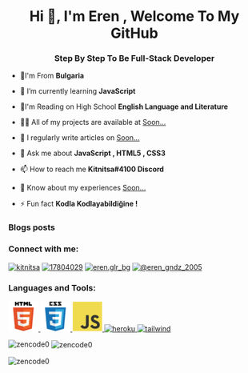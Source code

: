 <h1 align="center">Hi 👋, I'm Eren , Welcome To My GitHub</h1>
<h3 align="center">Step By Step To Be Full-Stack Developer</h3>

- 🎌I'm From **Bulgaria**

- 🌱 I’m currently learning **JavaScript**

- 📕I'm Reading on High School **English Language and Literature**

- 👨‍💻 All of my projects are available at [Soon...](Soon...)

- 📝 I regularly write articles on [Soon...](Soon...)

- 💬 Ask me about **JavaScript , HTML5 , CSS3**

- 📫 How to reach me **Kitnitsa#4100 Discord**

- 📄 Know about my experiences [Soon...](Soon...)

- ⚡ Fun fact **Kodla Kodlayabildiğine !**

### Blogs posts
<!-- BLOG-POST-LIST:START -->
<!-- BLOG-POST-LIST:END -->

<h3 align="left">Connect with me:</h3>
<p align="left">
<a href="https://dev.to/kitnitsa" target="blank"><img align="center" src="https://raw.githubusercontent.com/rahuldkjain/github-profile-readme-generator/master/src/images/icons/Social/devto.svg" alt="kitnitsa" height="60" width="60" /></a>
<a href="https://stackoverflow.com/users/17804029" target="blank"><img align="center" src="https://raw.githubusercontent.com/rahuldkjain/github-profile-readme-generator/master/src/images/icons/Social/stack-overflow.svg" alt="17804029" height="60" width="60" /></a>
<a href="https://instagram.com/eren.glr_bg" target="blank"><img align="center" src="https://raw.githubusercontent.com/rahuldkjain/github-profile-readme-generator/master/src/images/icons/Social/instagram.svg" alt="eren.glr_bg" height="60" width="60" /></a>
<a href="https://www.hackerrank.com/@eren_gndz_2005" target="blank"><img align="center" src="https://raw.githubusercontent.com/rahuldkjain/github-profile-readme-generator/master/src/images/icons/Social/hackerrank.svg" alt="@eren_gndz_2005" height="60" width="60" /></a>
</p>

<h3 align="left">Languages and Tools:</h3>
<p align="left"> <a href="https://www.w3schools.com/css/" target="_blank" rel="noreferrer">
<a href="https://www.w3.org/html/" target="_blank" rel="noreferrer"> <img src="https://raw.githubusercontent.com/devicons/devicon/master/icons/html5/html5-original-wordmark.svg" alt="html5" width="60" height="60"/>
<img src="https://raw.githubusercontent.com/devicons/devicon/master/icons/css3/css3-original-wordmark.svg" alt="css3" width="60" height="60"/> </a>
<a href="https://developer.mozilla.org/en-US/docs/Web/JavaScript" target="_blank" rel="noreferrer"> <img src="https://raw.githubusercontent.com/devicons/devicon/master/icons/javascript/javascript-original.svg" alt="javascript" width="60" height="60"/> </a>
<a href="https://heroku.com" target="_blank" rel="noreferrer"> <img src="https://www.vectorlogo.zone/logos/heroku/heroku-icon.svg" alt="heroku" width="60" height="60"/> </a>  </a>  <a href="https://tailwindcss.com/" target="_blank" rel="noreferrer"> <img src="https://www.vectorlogo.zone/logos/tailwindcss/tailwindcss-icon.svg" alt="tailwind" width="60" height="60"/> </a> </p>

<p><img align="left" src="https://github-readme-stats.vercel.app/api/top-langs?username=zencode0&show_icons=true&locale=en&layout=compact" alt="zencode0" /></p>

<p>&nbsp;<img align="center" src="https://github-readme-stats.vercel.app/api?username=zencode0&show_icons=true&locale=en" alt="zencode0" /></p>

<p><img align="center" src="https://github-readme-streak-stats.herokuapp.com/?user=zencode0&" alt="zencode0" /></p>
